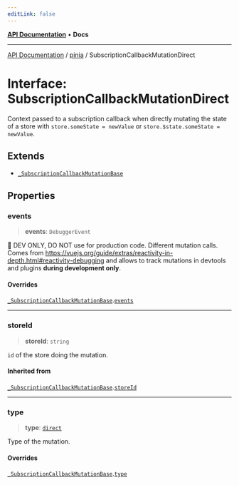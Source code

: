 ```yaml
---
editLink: false
---
```


[**API Documentation**](../../index.md) • **Docs**

***

[API Documentation](../../index.md) / [pinia](../index.md) / SubscriptionCallbackMutationDirect

# Interface: SubscriptionCallbackMutationDirect

Context passed to a subscription callback when directly mutating the state of
a store with `store.someState = newValue` or `store.$state.someState =
newValue`.

## Extends

- [`_SubscriptionCallbackMutationBase`](SubscriptionCallbackMutationBase.md)

## Properties

### events

> **events**: `DebuggerEvent`

🔴 DEV ONLY, DO NOT use for production code. Different mutation calls. Comes from
https://vuejs.org/guide/extras/reactivity-in-depth.html#reactivity-debugging and allows to track mutations in
devtools and plugins **during development only**.

#### Overrides

[`_SubscriptionCallbackMutationBase`](SubscriptionCallbackMutationBase.md).[`events`](SubscriptionCallbackMutationBase.md#events)

***

### storeId

> **storeId**: `string`

`id` of the store doing the mutation.

#### Inherited from

[`_SubscriptionCallbackMutationBase`](SubscriptionCallbackMutationBase.md).[`storeId`](SubscriptionCallbackMutationBase.md#storeId)

***

### type

> **type**: [`direct`](../enumerations/MutationType.md#direct)

Type of the mutation.

#### Overrides

[`_SubscriptionCallbackMutationBase`](SubscriptionCallbackMutationBase.md).[`type`](SubscriptionCallbackMutationBase.md#type)
